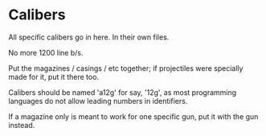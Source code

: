 # Calibers

All specific calibers go in here. In their own files.

No more 1200 line b/s.

Put the magazines / casings / etc together; if projectiles were specially made for it, put it there too.

Calibers should be named 'a12g' for say, '12g', as most programming languages do not allow leading numbers in identifiers.

If a magazine only is meant to work for one specific gun, put it with the gun instead.
